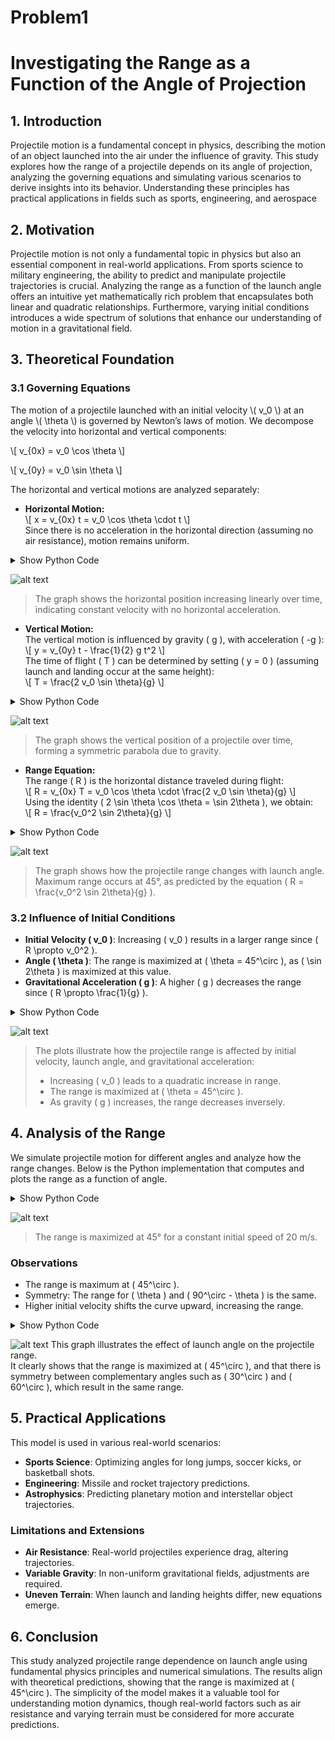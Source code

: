 # Problem1
# Investigating the Range as a Function of the Angle of Projection

## **1. Introduction**
Projectile motion is a fundamental concept in physics, describing the motion of an object launched into the air under the influence of gravity. This study explores how the range of a projectile depends on its angle of projection, analyzing the governing equations and simulating various scenarios to derive insights into its behavior. Understanding these principles has practical applications in fields such as sports, engineering, and aerospace

## **2. Motivation**
Projectile motion is not only a fundamental topic in physics but also an essential component in real-world applications. From sports science to military engineering, the ability to predict and manipulate projectile trajectories is crucial. Analyzing the range as a function of the launch angle offers an intuitive yet mathematically rich problem that encapsulates both linear and quadratic relationships. Furthermore, varying initial conditions introduces a wide spectrum of solutions that enhance our understanding of motion in a gravitational field.

## **3. Theoretical Foundation**

### 3.1 Governing Equations

The motion of a projectile launched with an initial velocity \\( v_0 \\) at an angle \\( \\theta \\) is governed by Newton’s laws of motion. We decompose the velocity into horizontal and vertical components:

\\[
v_{0x} = v_0 \cos \theta
\\]

\\[
v_{0y} = v_0 \sin \theta
\\]

The horizontal and vertical motions are analyzed separately:


- **Horizontal Motion:**  
\\[
x = v_{0x} t = v_0 \cos \theta \cdot t
\\]  
Since there is no acceleration in the horizontal direction (assuming no air resistance), motion remains uniform.
<details>
  <summary>Show Python Code</summary>

  <pre><code class="language-python">
import matplotlib.pyplot as plt
import numpy as np

# Initial parameters
v0 = 20  # initial velocity (m/s)
theta_deg = 45  # launch angle (degrees)
theta_rad = np.radians(theta_deg)

# Time array
t = np.linspace(0, 3.2, 100)

# Horizontal velocity component
v0x = v0 * np.cos(theta_rad)

# Horizontal position
x = v0x * t

# Plotting
plt.figure(figsize=(8, 4))
plt.plot(t, x, color='orange', linewidth=2)
plt.title("Horizontal Motion: x(t) = v₀·cos(θ)·t")
plt.xlabel("Time (s)")
plt.ylabel("Horizontal Position x (m)")
plt.grid(True)
plt.tight_layout()
plt.savefig("grafik_yatay.png")
plt.show()
  </code></pre>
</details>

![alt text](image-24.png)
 > The graph shows the horizontal position increasing linearly over time, indicating constant velocity with no horizontal acceleration.

- **Vertical Motion:**  
The vertical motion is influenced by gravity \( g \), with acceleration \( -g \):  
\\[
y = v_{0y} t - \frac{1}{2} g t^2
\\]  
The time of flight \( T \) can be determined by setting \( y = 0 \) (assuming launch and landing occur at the same height):  
\\[
T = \frac{2 v_0 \sin \theta}{g}
\\]
<details>
  <summary>Show Python Code</summary>

  <pre><code class="language-python">
import matplotlib.pyplot as plt
import numpy as np

# Parameters
v0 = 20  # initial velocity (m/s)
theta_deg = 45
theta_rad = np.radians(theta_deg)
g = 9.81  # gravity (m/s²)

# Time of flight
T = 2 * v0 * np.sin(theta_rad) / g
t = np.linspace(0, T, 100)

# Vertical position
y = v0 * np.sin(theta_rad) * t - 0.5 * g * t**2

# Plot
plt.figure(figsize=(8, 4))
plt.plot(t, y, color='blue', linewidth=2)
plt.title("Vertical Motion: y(t) = v₀·sin(θ)·t - ½·g·t²")
plt.xlabel("Time (s)")
plt.ylabel("Vertical Position y (m)")
plt.grid(True)
plt.tight_layout()
plt.savefig("vertical_motion_simple.png")
plt.show()
  </code></pre>
</details>

![alt text](image-25.png)
> The graph shows the vertical position of a projectile over time, forming a symmetric parabola due to gravity.


- **Range Equation:**  
The range \( R \) is the horizontal distance traveled during flight:  
\\[
R = v_{0x} T = v_0 \cos \theta \cdot \frac{2 v_0 \sin \theta}{g}
\\]  
Using the identity \( 2 \sin \theta \cos \theta = \sin 2\theta \), we obtain:  
\\[
R = \frac{v_0^2 \sin 2\theta}{g}
\\]
<details>
  <summary>Show Python Code</summary>

  <pre><code class="language-python">
import matplotlib.pyplot as plt
import numpy as np

# Parameters
v0 = 18  # example initial velocity (adjust if needed)
g = 9.81  # gravity (m/s²)

# Angle values from 0° to 90°
angles_deg = np.linspace(0, 90, 500)
angles_rad = np.radians(angles_deg)

# Range formula: R = (v0² * sin(2θ)) / g
ranges = (v0**2 * np.sin(2 * angles_rad)) / g

# Use 45° as the max point manually
max_angle = 45
max_range = (v0**2 * np.sin(2 * np.radians(max_angle))) / g

# Plot
plt.figure(figsize=(10, 6))
plt.plot(angles_deg, ranges, color='orange', label='Range')
plt.title("Projectile Range vs Launch Angle")
plt.xlabel("Launch Angle (°)")
plt.ylabel("Range (m)")
plt.grid(True)
plt.legend()

# Annotate 45° max point
plt.plot(max_angle, max_range, 'ro')
plt.text(max_angle, max_range + 2,
         f"Max Range: {max_range:.2f} m\nat {max_angle}°",
         color='red', ha='center', fontsize=10)

plt.xlim(0, 90)
plt.ylim(0, max_range + 10)
plt.tight_layout()
plt.savefig("range_vs_angle.png")
plt.show()
  </code></pre>
</details>

![alt text](image-26.png)
> The graph shows how the projectile range changes with launch angle.  
> Maximum range occurs at 45°, as predicted by the equation \( R = \frac{v_0^2 \sin 2\theta}{g} \).



### **3.2 Influence of Initial Conditions**
- **Initial Velocity \( v_0 \)**: Increasing \( v_0 \) results in a larger range since \( R \propto v_0^2 \).
- **Angle \( \theta \)**: The range is maximized at \( \theta = 45^\circ \), as \( \sin 2\theta \) is maximized at this value.
- **Gravitational Acceleration \( g \)**: A higher \( g \) decreases the range since \( R \propto \frac{1}{g} \).
<details>
  <summary>Show Python Code</summary>

  <pre><code class="language-python">
import numpy as np
import matplotlib.pyplot as plt

# Constants
g_default = 9.81
theta_default_deg = 45
theta_default_rad = np.radians(theta_default_deg)
v0_default = 20

# 1. Range vs Initial Velocity (v0)
v0_values = np.linspace(5, 50, 200)
range_vs_v0 = (v0_values**2 * np.sin(2 * theta_default_rad)) / g_default

# 2. Range vs Launch Angle (θ)
theta_values_deg = np.linspace(0, 90, 200)
theta_values_rad = np.radians(theta_values_deg)
range_vs_theta = (v0_default**2 * np.sin(2 * theta_values_rad)) / g_default

# 3. Range vs Gravity (g)
g_values = np.linspace(1, 25, 200)
range_vs_g = (v0_default**2 * np.sin(2 * theta_default_rad)) / g_values

# Plot
fig, axs = plt.subplots(1, 3, figsize=(18, 4))

axs[0].plot(v0_values, range_vs_v0, color='blue')
axs[0].set_title("Effect of Initial Velocity $v_0$")
axs[0].set_xlabel("Initial Velocity $v_0$ (m/s)")
axs[0].set_ylabel("Range (m)")
axs[0].grid(True)

axs[1].plot(theta_values_deg, range_vs_theta, color='orange', label='Range')
axs[1].axvline(45, color='red', linestyle='--', label='Max Range at 45°')
axs[1].set_title("Effect of Launch Angle $\\theta$")
axs[1].set_xlabel("Launch Angle $\\theta$ (°)")
axs[1].set_ylabel("Range (m)")
axs[1].legend()
axs[1].grid(True)

axs[2].plot(g_values, range_vs_g, color='green')
axs[2].set_title("Effect of Gravitational Acceleration $g$")
axs[2].set_xlabel("Gravity $g$ (m/s²)")
axs[2].set_ylabel("Range (m)")
axs[2].grid(True)

plt.tight_layout()
plt.savefig("influence_of_conditions.png")
plt.show()
  </code></pre>
</details>

 ![alt text](image-27.png)
 > The plots illustrate how the projectile range is affected by initial velocity, launch angle, and gravitational acceleration:  
> - Increasing \( v_0 \) leads to a quadratic increase in range.  
> - The range is maximized at \( \theta = 45^\circ \).  
> - As gravity \( g \) increases, the range decreases inversely.


## **4. Analysis of the Range**
We simulate projectile motion for different angles and analyze how the range changes. Below is the Python implementation that computes and plots the range as a function of angle.

<details>
  <summary>Show Python Code</summary>

  <pre><code class="language-python">
import numpy as np
import matplotlib.pyplot as plt

def compute_range(v0, g=9.81):
    angles = np.linspace(0, 90, 100)  # Angles from 0 to 90 degrees
    ranges = (v0**2 * np.sin(2 * np.radians(angles))) / g
    return angles, ranges

v0 = 20  # Initial velocity in m/s
g = 9.81  # Gravity
angles, ranges = compute_range(v0, g)

plt.figure(figsize=(8,6))
plt.plot(angles, ranges, label=f'v0={v0} m/s')
plt.xlabel("Angle (degrees)")
plt.ylabel("Range (meters)")
plt.title("Range vs Angle of Projection")
plt.legend()
plt.grid()
plt.show()
  </code></pre>
</details>

![alt text](image-28.png)
> The range is maximized at 45° for a constant initial speed of 20 m/s.

### **Observations**
- The range is maximum at \( 45^\circ \).
- Symmetry: The range for \( \theta \) and \( 90^\circ - \theta \) is the same.
- Higher initial velocity shifts the curve upward, increasing the range.
<details>
  <summary>Show Python Code</summary>

  <pre><code class="language-python">
import numpy as np
import matplotlib.pyplot as plt

# Parameters
v0 = 20
g = 9.81
angles = np.linspace(0, 90, 500)
ranges = (v0**2 * np.sin(2 * np.radians(angles))) / g

# Complementary angles
theta1 = 30
theta2 = 60
range1 = (v0**2 * np.sin(2 * np.radians(theta1))) / g
range2 = (v0**2 * np.sin(2 * np.radians(theta2))) / g
max_range = np.max(ranges)

# Plot
fig, ax = plt.subplots(figsize=(10, 6))
ax.plot(angles, ranges, color='orange', label='Range vs Angle')
ax.axvline(45, color='red', linestyle='--', label='Max Range at 45°')

# Title and labels
plt.title("Range Symmetry for Complementary Angles", fontsize=14, pad=40)
ax.set_xlabel("Launch Angle (°)")
ax.set_ylabel("Range (m)")

# Symmetry text JUST below the title, inside the plot
ax.text(45, ax.get_ylim()[1]*0.95, 'Symmetry', color='blue', ha='center', fontsize=12, weight='bold')

# Complementary angle points
ax.plot(theta1, range1, 'bo')
ax.plot(theta2, range2, 'bo')
ax.text(theta1, range1 + 2, '30°', color='blue', ha='center', fontsize=10)
ax.text(theta2, range2 + 2, '60°', color='blue', ha='center', fontsize=10)

# Final touches
ax.legend()
ax.grid(True)
plt.tight_layout()
plt.savefig("range_symmetry_clean.png")
plt.show()
  </code></pre>
</details>

  ![alt text](image-29.png)
This graph illustrates the effect of launch angle on the projectile range.  
It clearly shows that the range is maximized at \( 45^\circ \), and that there is symmetry between complementary angles such as \( 30^\circ \) and \( 60^\circ \), which result in the same range.

## **5. Practical Applications**
This model is used in various real-world scenarios:
- **Sports Science**: Optimizing angles for long jumps, soccer kicks, or basketball shots.
- **Engineering**: Missile and rocket trajectory predictions.
- **Astrophysics**: Predicting planetary motion and interstellar object trajectories.

### **Limitations and Extensions**
- **Air Resistance**: Real-world projectiles experience drag, altering trajectories.
- **Variable Gravity**: In non-uniform gravitational fields, adjustments are required.
- **Uneven Terrain**: When launch and landing heights differ, new equations emerge.

## **6. Conclusion**
This study analyzed projectile range dependence on launch angle using fundamental physics principles and numerical simulations. The results align with theoretical predictions, showing that the range is maximized at \( 45^\circ \). The simplicity of the model makes it a valuable tool for understanding motion dynamics, though real-world factors such as air resistance and varying terrain must be considered for more accurate predictions.